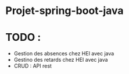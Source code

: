 # Projet-spring-boot-java

# TODO : 
- Gestion des absences chez HEI avec java 
- Gestino des retards chez HEI avec java
- CRUD : API rest 
  